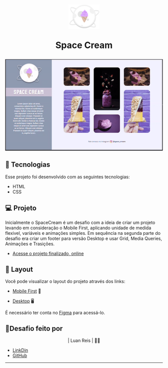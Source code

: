 <h1 align="center">
<img alt="Logo SpaceCream" 
src="images/logo1.svg"
width=20%>

Space Cream

</h1>

<p align="center">
<img alt="gif apresentando a responsividade, transições e animções do projeto" src="images/spacecream.gif">
</p>

## 🚀 Tecnologias

Esse projeto foi desenvolvido com as seguintes tecnologias:

- HTML
- CSS

## 💻 Projeto

Inicialmente o SpaceCream é um desafio com a ideia de criar um projeto levando em consideração o Mobile First, aplicando unidade de medida flexivel, variáveis e animações simples. Em sequência na segunda parte do desafio era criar um footer para versão Desktop e usar Grid, Media Queries, Animações e Trasições. 

- [Acesse o projeto finalizado, online](https://lreiss7.github.io/spacecream)

## 🔖 Layout

Você pode visualizar o layout do projeto através dos links:

- [Mobile First](https://www.figma.com/file/6UPKA8YSWSx9h4DGRhmW4r/Stage-03-Mobile-First-Copy?fuid=1218621270711100994) 📱

- [Desktop](<https://www.figma.com/file/BQafngxXS8JxpPlBc85Oka/Stage-03---Grid-com-anima%C3%A7%C3%B5es-(Copy)?type=design&node-id=0-1&t=aQiv7f9yrKaXaacC-0>) 🖥️

É necessário ter conta no [Figma](https://figma.com) para acessá-lo.

## 💪Desafio feito por

<p align="center">
| Luan Reis | 🙅‍♂️
</p>

- [LinkDin](https://www.linkedin.com/in/lreiss7)
- [GitHub](https://github.com/lreiss7)
---
